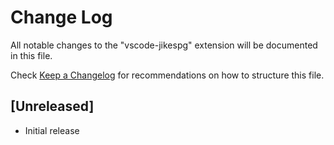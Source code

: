 # Change Log

All notable changes to the "vscode-jikespg" extension will be documented in this file.

Check [Keep a Changelog](http://keepachangelog.com/) for recommendations on how to structure this file.

## [Unreleased]

- Initial release